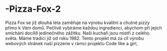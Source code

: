 # -Pizza-Fox-2
Pizza Fox se již dlouhá léta zaměřuje na výrobu kvalitní a chutné pizzy přímo k Vám domů. Pečlivě vybíráme každou ingredienci, abychom při jejich smíchání docílili jedinečného zážitku. Naši kuchaři jsou mistři z celého světa. Máme tradici již od roku 1982. Tento projekt má za cíl výrobu webových stránek naší pizzerie v rámci projektu Code like a girl,
